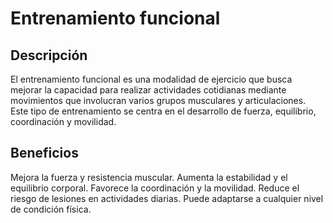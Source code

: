 # Entrenamiento funcional

## Descripción

El entrenamiento funcional es una modalidad de ejercicio que busca mejorar la capacidad para realizar actividades cotidianas mediante movimientos que involucran varios grupos musculares y articulaciones. Este tipo de entrenamiento se centra en el desarrollo de fuerza, equilibrio, coordinación y movilidad.

## Beneficios

Mejora la fuerza y resistencia muscular.
Aumenta la estabilidad y el equilibrio corporal.
Favorece la coordinación y la movilidad.
Reduce el riesgo de lesiones en actividades diarias.
Puede adaptarse a cualquier nivel de condición física.